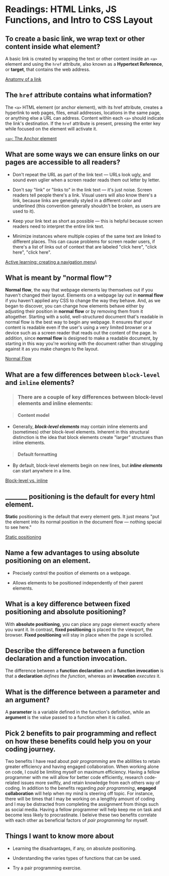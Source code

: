 # Readings: HTML Links, JS Functions, and Intro to CSS Layout

## To create a basic link, we wrap text or other content inside what element?

A basic link is created by wrapping the text or other content inside an `<a>` element and using the `href` attribute, also known as a **Hypertext Reference**, or **target**, that contains the web address.

[Anatomy of a link](https://developer.mozilla.org/en-US/docs/Learn/HTML/Introduction_to_HTML/Creating_hyperlinks)

## The `href` attribute contains what information?

The `<a>` HTML element (or anchor element), with its href attribute, creates a hyperlink to web pages, files, email addresses, locations in the same page, or anything else a URL can address. Content within each `<a>` should indicate the link's destination. If the `href` attribute is present, pressing the enter key while focused on the <a> element will activate it.

[`<a>`: The Anchor element](https://developer.mozilla.org/en-US/docs/Web/HTML/Element/a#href)

## What are some ways we can ensure links on our pages are accessible to all readers?

- Don't repeat the URL as part of the link text — URLs look ugly, and sound even uglier when a screen reader reads them out letter by letter.

- Don't say "link" or "links to" in the link text — it's just noise. Screen readers tell people there's a link. Visual users will also know there's a link, because links are generally styled in a different color and underlined (this convention generally shouldn't be broken, as users are used to it).

- Keep your link text as short as possible — this is helpful because screen readers need to interpret the entire link text.

- Minimize instances where multiple copies of the same text are linked to different places. This can cause problems for screen reader users, if there's a list of links out of context that are labeled "click here", "click here", "click here".

[Active learning: creating a navigation menu](https://developer.mozilla.org/en-US/docs/Learn/HTML/Introduction_to_HTML/Creating_hyperlinks)\

## What is meant by "normal flow"?
  
**Normal flow**, the way that webpage elements lay themselves out if you haven't changed their layout. Elements on a webpage lay out in **normal flow** if you haven't applied any CSS to change the way they behave. And, as we began to discover, you can change how elements behave either by adjusting their position in **normal flow** or by removing them from it altogether. Starting with a solid, well-structured document that's readable in normal flow is the best way to begin any webpage. It ensures that your content is readable even if the user's using a very limited browser or a device such as a screen reader that reads out the content of the page. In addition, since **normal flow** is designed to make a readable document, by starting in this way you're working with the document rather than struggling against it as you make changes to the layout.
  
[Normal Flow](https://developer.mozilla.org/en-US/docs/Learn/CSS/CSS_layout/Normal_Flow)

## What are a few differences between `block-level` and `inline` elements?
  
> ### There are a couple of key differences between block-level elements and inline elements:

  > #### Content model
  - Generally, **_block-level elements_** may contain inline elements and (sometimes) other block-level elements. Inherent in this structural distinction is the idea that block elements create "larger" structures than inline elements.

  > #### Default formatting
  - By default, block-level elements begin on new lines, but **_inline elements_** can start anywhere in a line.

[Block-level vs. inline](https://developer.mozilla.org/en-US/docs/Web/HTML/Block-level_elements)

## _______ positioning is the default for every html element.
  
**Static** positioning is the default that every element gets. It just means "put the element into its normal position in the document flow — nothing special to see here."

[Static positioning](https://developer.mozilla.org/en-US/docs/Learn/CSS/CSS_layout/Positioning)
  
## Name a few advantages to using absolute positioning on an element.
  
- Precisely control the position of elements on a webpage.
  
- Allows elements to be positioned independently of their parent elements.

## What is a key difference between fixed positioning and absolute positioning?

With **absolute positioning**, you can place any page element exactly where you want it. In contrast, **fixed positioning** is placed to the viewport, the browser. **Fixed positioning** will stay in place when the page is scrolled.

## Describe the difference between a function declaration and a function invocation.

The difference between a **function declaration** and a **function invocation** is that a **declaration** _defines the function_, whereas an **invocation** _executes_ it.
  

## What is the difference between a parameter and an argument?

A **parameter** is a variable defined in the function's definition, while an **argument** is the value passed to a function when it is called.

## Pick 2 benefits to pair programming and reflect on how these benefits could help you on your coding journey.
  
Two benefits I have read about _pair programming_ are the ablilities to retain greater efficiency and having engaged collaboration. When working alone on code, I could be limiting myself on maximum efficiency. Having a fellow programmer with me will allow for better code efficiently, research code-related issues more swiftly, and retain knowledge from each others way of coding. In addition to the benefits regarding _pair programming_, **engaged collaboration** will help when my mind is steering off topic. For instance, there will be times that I may be working on a lengthly amount of coding and I may be distracted from completing the assignment from things such as social media. Having a fellow programmer will help keep me on task and become less likely to procrastinate. I beleive these two benefits correlate with each other as beneficial factors of _pair programming_ for myself. 
  
## Things I want to know more about
  
- Learning the disadvantages, if any, on absolute positioning.
  
- Understanding the varies types of functions that can be used.
  
- Try a pair programming exercise.
